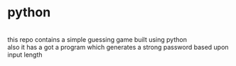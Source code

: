 # python
<br>
this repo contains a simple guessing game built using python <br>
also it has a got a program which generates a strong password based upon input length<br>